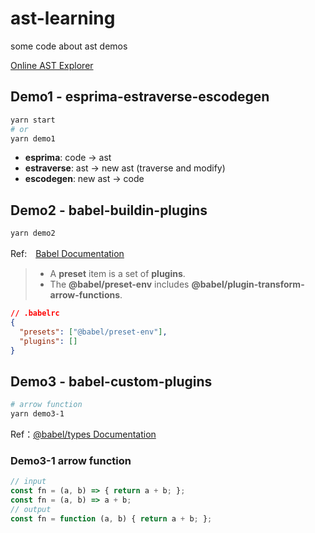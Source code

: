 # ast-learning
some code about ast demos

[Online AST Explorer](https://astexplorer.net/)

## Demo1 - esprima-estraverse-escodegen
```sh
yarn start
# or
yarn demo1
```
- **esprima**: code -> ast
- **estraverse**: ast -> new ast (traverse and modify)
- **escodegen**: new ast -> code

## Demo2 - babel-buildin-plugins
```sh
yarn demo2
```
Ref:　[Babel Documentation](https://babeljs.io)
> - A **preset** item is a set of **plugins**.
> - The **@babel/preset-env** includes **@babel/plugin-transform-arrow-functions**.

```json
// .babelrc
{
  "presets": ["@babel/preset-env"],
  "plugins": []
}
```

## Demo3 - babel-custom-plugins
```sh
# arrow function
yarn demo3-1
```
Ref：[@babel/types Documentation](https://babeljs.io/docs/en/babel-types)

### Demo3-1 arrow function
```js
// input
const fn = (a, b) => { return a + b; };
const fn = (a, b) => a + b;
// output
const fn = function (a, b) { return a + b; };
```

